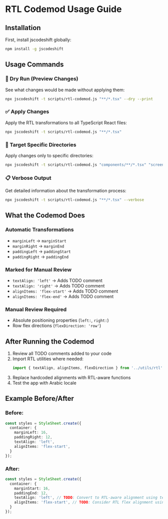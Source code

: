 # RTL Codemod Usage Guide

## Installation

First, install jscodeshift globally:
```bash
npm install -g jscodeshift
```

## Usage Commands

### 🧪 Dry Run (Preview Changes)
See what changes would be made without applying them:
```bash
npx jscodeshift -t scripts/rtl-codemod.js "**/*.tsx" --dry --print
```

### ✅ Apply Changes
Apply the RTL transformations to all TypeScript React files:
```bash
npx jscodeshift -t scripts/rtl-codemod.js "**/*.tsx"
```

### 🎯 Target Specific Directories
Apply changes only to specific directories:
```bash
npx jscodeshift -t scripts/rtl-codemod.js "components/**/*.tsx" "screens/**/*.tsx"
```

### 📋 Verbose Output
Get detailed information about the transformation process:
```bash
npx jscodeshift -t scripts/rtl-codemod.js "**/*.tsx" --verbose
```

## What the Codemod Does

### Automatic Transformations
- `marginLeft` → `marginStart`
- `marginRight` → `marginEnd`
- `paddingLeft` → `paddingStart`
- `paddingRight` → `paddingEnd`

### Marked for Manual Review
- `textAlign: 'left'` → Adds TODO comment
- `textAlign: 'right'` → Adds TODO comment
- `alignItems: 'flex-start'` → Adds TODO comment
- `alignItems: 'flex-end'` → Adds TODO comment

### Manual Review Required
- Absolute positioning properties (`left:`, `right:`)
- Row flex directions (`flexDirection: 'row'`)

## After Running the Codemod

1. Review all TODO comments added to your code
2. Import RTL utilities where needed:
   ```typescript
   import { textAlign, alignItems, flexDirection } from '../utils/rtl';
   ```
3. Replace hardcoded alignments with RTL-aware functions
4. Test the app with Arabic locale

## Example Before/After

### Before:
```typescript
const styles = StyleSheet.create({
  container: {
    marginLeft: 16,
    paddingRight: 12,
    textAlign: 'left',
    alignItems: 'flex-start',
  }
});
```

### After:
```typescript
const styles = StyleSheet.create({
  container: {
    marginStart: 16,
    paddingEnd: 12,
    textAlign: 'left', // TODO: Convert to RTL-aware alignment using textAlign()
    alignItems: 'flex-start', // TODO: Consider RTL flex alignment using alignItems(true)
  }
});
``` 